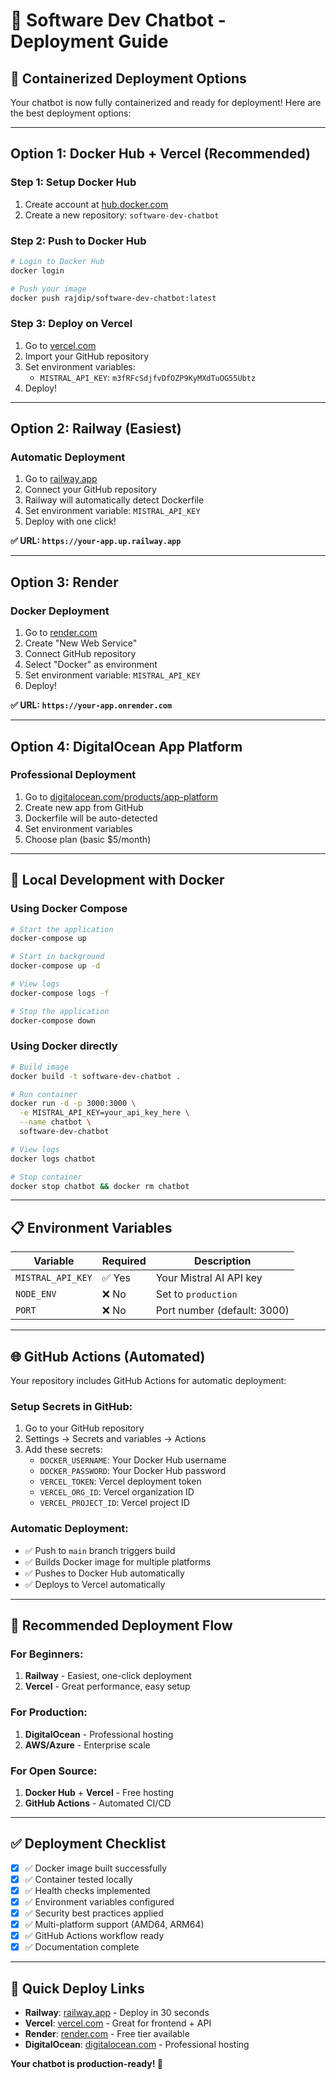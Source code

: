 # 🚀 Software Dev Chatbot - Deployment Guide

## 🐳 **Containerized Deployment Options**

Your chatbot is now fully containerized and ready for deployment! Here are the best deployment options:

---

## **Option 1: Docker Hub + Vercel (Recommended)**

### **Step 1: Setup Docker Hub**
1. Create account at [hub.docker.com](https://hub.docker.com)
2. Create a new repository: `software-dev-chatbot`

### **Step 2: Push to Docker Hub**
```bash
# Login to Docker Hub
docker login

# Push your image
docker push rajdip/software-dev-chatbot:latest
```

### **Step 3: Deploy on Vercel**
1. Go to [vercel.com](https://vercel.com)
2. Import your GitHub repository
3. Set environment variables:
   - `MISTRAL_API_KEY`: `m3fRFcSdjfvDfOZP9KyMXdTuOG55Ubtz`
4. Deploy!

---

## **Option 2: Railway (Easiest)**

### **Automatic Deployment**
1. Go to [railway.app](https://railway.app)
2. Connect your GitHub repository
3. Railway will automatically detect Dockerfile
4. Set environment variable: `MISTRAL_API_KEY`
5. Deploy with one click!

**✅ URL: `https://your-app.up.railway.app`**

---

## **Option 3: Render**

### **Docker Deployment**
1. Go to [render.com](https://render.com)
2. Create "New Web Service"
3. Connect GitHub repository
4. Select "Docker" as environment
5. Set environment variable: `MISTRAL_API_KEY`
6. Deploy!

**✅ URL: `https://your-app.onrender.com`**

---

## **Option 4: DigitalOcean App Platform**

### **Professional Deployment**
1. Go to [digitalocean.com/products/app-platform](https://digitalocean.com/products/app-platform)
2. Create new app from GitHub
3. Dockerfile will be auto-detected
4. Set environment variables
5. Choose plan (basic $5/month)

---

## **🔧 Local Development with Docker**

### **Using Docker Compose**
```bash
# Start the application
docker-compose up

# Start in background
docker-compose up -d

# View logs
docker-compose logs -f

# Stop the application
docker-compose down
```

### **Using Docker directly**
```bash
# Build image
docker build -t software-dev-chatbot .

# Run container
docker run -d -p 3000:3000 \
  -e MISTRAL_API_KEY=your_api_key_here \
  --name chatbot \
  software-dev-chatbot

# View logs
docker logs chatbot

# Stop container
docker stop chatbot && docker rm chatbot
```

---

## **📋 Environment Variables**

| Variable | Required | Description |
|----------|----------|-------------|
| `MISTRAL_API_KEY` | ✅ Yes | Your Mistral AI API key |
| `NODE_ENV` | ❌ No | Set to `production` |
| `PORT` | ❌ No | Port number (default: 3000) |

---

## **🌐 GitHub Actions (Automated)**

Your repository includes GitHub Actions for automatic deployment:

### **Setup Secrets in GitHub:**
1. Go to your GitHub repository
2. Settings → Secrets and variables → Actions
3. Add these secrets:
   - `DOCKER_USERNAME`: Your Docker Hub username
   - `DOCKER_PASSWORD`: Your Docker Hub password
   - `VERCEL_TOKEN`: Vercel deployment token
   - `VERCEL_ORG_ID`: Vercel organization ID
   - `VERCEL_PROJECT_ID`: Vercel project ID

### **Automatic Deployment:**
- ✅ Push to `main` branch triggers build
- ✅ Builds Docker image for multiple platforms
- ✅ Pushes to Docker Hub automatically
- ✅ Deploys to Vercel automatically

---

## **🎯 Recommended Deployment Flow**

### **For Beginners:**
1. **Railway** - Easiest, one-click deployment
2. **Vercel** - Great performance, easy setup

### **For Production:**
1. **DigitalOcean** - Professional hosting
2. **AWS/Azure** - Enterprise scale

### **For Open Source:**
1. **Docker Hub** + **Vercel** - Free hosting
2. **GitHub Actions** - Automated CI/CD

---

## **✅ Deployment Checklist**

- [x] ✅ Docker image built successfully
- [x] ✅ Container tested locally
- [x] ✅ Health checks implemented
- [x] ✅ Environment variables configured
- [x] ✅ Security best practices applied
- [x] ✅ Multi-platform support (AMD64, ARM64)
- [x] ✅ GitHub Actions workflow ready
- [x] ✅ Documentation complete

---

## **🔗 Quick Deploy Links**

- **Railway**: [railway.app](https://railway.app) - Deploy in 30 seconds
- **Vercel**: [vercel.com](https://vercel.com) - Great for frontend + API
- **Render**: [render.com](https://render.com) - Free tier available
- **DigitalOcean**: [digitalocean.com](https://digitalocean.com) - Professional hosting

**Your chatbot is production-ready! 🎊** 
